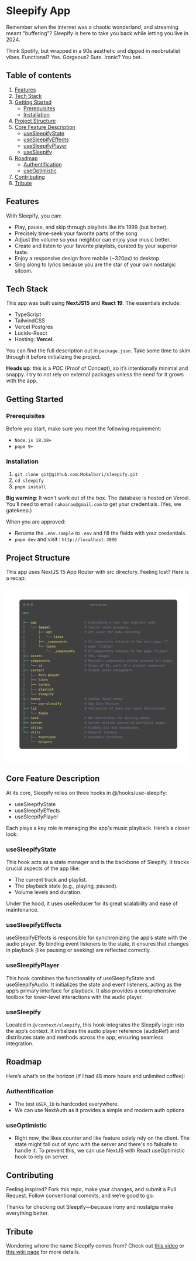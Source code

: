 # Sleepify App

Remember when the internet was a chaotic wonderland, and streaming meant "buffering"? Sleepify is here to take you back while letting you live in 2024.

Think Spotify, but wrapped in a 90s aesthetic and dipped in neobrutalist vibes. Functional? Yes. Gorgeous? Sure. Ironic? You bet.

## Table of contents

1. [Features](#features)
2. [Tech Stack](#tech-stack)
3. [Getting Started](#getting-started)
   - [Prerequisites](#prerequisites)
   - [Installation](#installation)
4. [Project Structure](#project-structure)
5. [Core Feature Description](#core-feature-description)
   - [useSleepifyState](#useSleepifyState)
   - [useSleepifyEffects](#useSleepifyEffects)
   - [useSleepifyPlayer](#useSleepifyPlayer)
   - [useSleepify](#useSleepify)
6. [Roadmap](#roadmap)
   - [Authentification](#authentification)
   - [useOptimistic](#useOptimistic)
7. [Contributing](#contributing)
8. [Tribute](#tribute)

## Features

With Sleepify, you can:

- Play, pause, and skip through playlists like it’s 1999 (but better).
- Precisely time-seek your favorite parts of the song
- Adjust the volume so your neighbor can enjoy your music better.
- Create and listen to your favorite playlists, curated by your superior taste.
- Enjoy a responsive design from mobile (~320px) to desktop.
- Sing along to lyrics because you are the star of your own nostalgic sitcom.

## Tech Stack

This app was built using **NextJS15** and **React 19**.
The essentials include:

- TypeScript
- TailwindCSS
- Vercel Postgres
- Lucide-React
- Hosting: **Vercel**.

You can find the full description out in `package.json`.
Take some time to skim through it before initializing the project.

**Heads up**: this is a _POC_ (Proof of Concept), so it’s intentionally minimal and snappy.
I try to not rely on external packages unless the need for it grows with the app.

## Getting Started

### Prerequisites

Before you start, make sure you meet the following requirement:

- `Node.js 18.18+`
- `pnpm 9+`

### Installation

1. `git clone git@github.com:Mokalbari/sleepify.git`
2. `cd sleepify`
3. `pnpm install`

**Big warning**: It won’t work out of the box. The database is hosted on Vercel.
You’ll need to email `rahoarau@gmail.com` to get your credentials.
(Yes, we gatekeep.)

When you are approved:

- Rename the `.env.sample` to `.env` and fill the fields with your credentials.
- `pnpm dev` and visit : `http://localhost:3000`

## Project Structure

This app uses NextJS 15 App Router with src directory.
Feeling lost? Here is a recap:

![Tree structure](./docs/tree-structure.png)

## Core Feature Description

At its core, Sleepify relies on three hooks in @/hooks/use-sleepify:

- useSleepifyState
- useSleepifyEffects
- useSleepifyPlayer

Each plays a key role in managing the app's music playback. Here’s a closer look:

### useSleepifyState

This hook acts as a state manager and is the backbone of Sleepify.
It tracks crucial aspects of the app like:

- The current track and playlist.
- The playback state (e.g., playing, paused).
- Volume levels and duration.

Under the hood, it uses useReducer for its great scalability and ease of maintenance.

### useSleepifyEffects

useSleepifyEffects is responsible for synchronizing the app’s state with the audio player.
By binding event listeners to the state, it ensures that changes in playback (like pausing or seeking) are reflected correctly.

### useSleepifyPlayer

This hook combines the functionality of useSleepifyState and useSleepifyAudio. It initializes the state and event listeners, acting as the app’s primary interface for playback.
It also provides a comprehensive toolbox for lower-level interactions with the audio player.

### useSleepify

Located in `@/context/sleepify`, this hook integrates the Sleepify logic into the app’s context.
It initializes the audio player reference (audioRef) and distributes state and methods across the app, ensuring seamless integration.

## Roadmap

Here’s what’s on the horizon (if I had 48 more hours and unlimited coffee):

### Authentification

- The test `USER_ID` is hardcoded everywhere.
- We can use NextAuth as it provides a simple and modern auth options

### useOptimistic

- Right now, the likes counter and like feature solely rely on the client. The state might fall out of sync with the server and there's no failsafe to handle it.
  To prevent this, we can use NextJS with React useOptimistic hook to rely on server.

## Contributing

Feeling inspired?
Fork this repo, make your changes, and submit a Pull Request.
Follow conventional commits, and we’re good to go.

Thanks for checking out Sleepify—because irony and nostalgia make everything better.

## Tribute

Wondering where the name Sleepify comes from? Check out [this video](https://www.youtube.com/watch?v=KXvncV79LXk) or [this wiki page](https://en.wikipedia.org/wiki/Sleepify) for more details.
